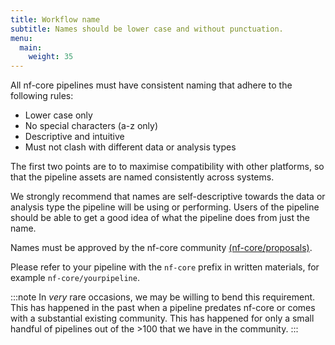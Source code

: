 ```yaml
---
title: Workflow name
subtitle: Names should be lower case and without punctuation.
menu:
  main:
    weight: 35
---
```


All nf-core pipelines must have consistent naming that adhere to the following rules:

- Lower case only
- No special characters (a-z only)
- Descriptive and intuitive
- Must not clash with different data or analysis types

The first two points are to to maximise compatibility with other platforms,
so that the pipeline assets are named consistently across systems.

We strongly recommend that names are self-descriptive towards the data or analysis type the pipeline will be using or performing.
Users of the pipeline should be able to get a good idea of what the pipeline does from just the name.

Names must be approved by the nf-core community [(nf-core/proposals)](https://github.com/nf-core/proposals/issues).

Please refer to your pipeline with the `nf-core` prefix in written materials, for example `nf-core/yourpipeline`.

:::note
In _very_ rare occasions, we may be willing to bend this requirement. This has happened in the past when
a pipeline predates nf-core or comes with a substantial existing community.
This has happened for only a small handful of pipelines out of the >100 that we have in the community.
:::

